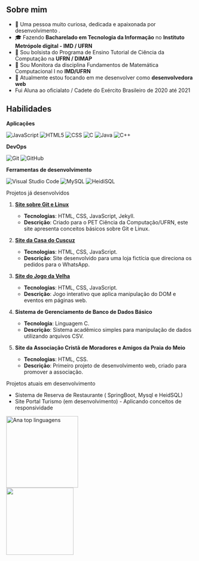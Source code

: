 ## Sobre mim

- 🤔 Uma pessoa muito curiosa, dedicada e apaixonada por desenvolvimento .
- 🎓 Fazendo **Bacharelado em Tecnologia da Informação** no **Instituto Metrópole digital - IMD / UFRN**
- 💼 Sou bolsista do Programa de Ensino Tutorial de Ciência da Computação na **UFRN / DIMAP**
- 💼 Sou Monitora da disciplina Fundamentos de Matemática Computacional I no **IMD/UFRN**
- 🌱 Atualmente estou focando em me desenvolver como **desenvolvedora web**
- Fui Aluna ao oficialato / Cadete do Exército Brasileiro de 2020 até 2021
  
## Habilidades

**Aplicações**

![JavaScript](https://img.shields.io/badge/-JavaScript-333333?style=flat&logo=javascript)
![HTML5](https://img.shields.io/badge/-HTML5-333333?style=flat&logo=HTML5)
![CSS](https://img.shields.io/badge/-CSS-333333?style=flat&logo=CSS3&logoColor=1572B6)
![C](https://img.shields.io/badge/-C-333333?style=flat&logo=C%2B%2B&logoColor=00599C)
![Java](https://img.shields.io/badge/-Java-333333?style=flat&logo=openjdk&logoColor=007396)
![C++](https://img.shields.io/badge/-C++-333333?style=flat&logo=cplusplus&logoColor=00599C)




**DevOps**

![Git](https://img.shields.io/badge/-Git-333333?style=flat&logo=git)
![GitHub](https://img.shields.io/badge/-GitHub-333333?style=flat&logo=github)

**Ferramentas de desenvolvimento**

![Visual Studio Code](https://img.shields.io/badge/-Visual%20Studio%20Code-333333?style=flat&logo=visual-studio-code&logoColor=007ACC)
![MySQL](https://img.shields.io/badge/-MySQL-333333?style=flat&logo=mysql&logoColor=4479A1)
![HeidiSQL](https://img.shields.io/badge/-HeidiSQL-333333?style=flat&logo=windows-terminal&logoColor=yellow)

Projetos já desenvolvidos
1. **[Site sobre Git e Linux](https://petcc-ufrn.github.io/minicurso-linux-git/)**
   - **Tecnologias**: HTML, CSS, JavaScript, Jekyll.
   - **Descrição**: Criado para o PET Ciência da Computação/UFRN, este site apresenta conceitos básicos sobre Git e Linux.

2. **[Site da Casa do Cuscuz](https://casadocuscuz.netlify.app/)**
   - **Tecnologias**: HTML, CSS, JavaScript.
   - **Descrição**: Site desenvolvido para uma loja fictícia que direciona os pedidos para o WhatsApp.

3. **[Site do Jogo da Velha](https://jogo-da-velha-projeto-html-css-js.netlify.app/)**
   - **Tecnologias**: HTML, CSS, JavaScript.
   - **Descrição**: Jogo interativo que aplica manipulação do DOM e eventos em páginas web.

4. **Sistema de Gerenciamento de Banco de Dados Básico**
   - **Tecnologia**: Linguagem C.
   - **Descrição**: Sistema acadêmico simples para manipulação de dados utilizando arquivos CSV.

5. **Site da Associação Cristã de Moradores e Amigos da Praia do Meio**
   - **Tecnologias**: HTML, CSS.
   - **Descrição**: Primeiro projeto de desenvolvimento web, criado para promover a associação.

Projetos atuais em desenvolvimento
- Sistema de Reserva de Restaurante ( SpringBoot, Mysql e HeidSQL)
- Site Portal Turismo (em desenvolvimento) - Aplicando conceitos de responsividade


  
<img alt="Ana top linguagens" src="https://github-readme-stats.vercel.app/api/top-langs/?username=ana112358&langs_count=8&layout=compact&theme=react&hide_border=true&bg_color=1F222E&title_color=F85D7F&icon_color=F8D866&hide=Jupyter%20Notebook,Roff" height="192px">
<br/>

<a href="https://github.com/ana112358" title="Perfil da Ana">
  <img height="180em" src="https://github-readme-stats.vercel.app/api?username=ana112358&theme=dracula&show_icons=true" />
</a>



<!---
ana112358/ana112358 is a ✨ special ✨ repository because its `README.md` (this file) appears on your GitHub profile.
You can click the Preview link to take a look at your changes.
--->
